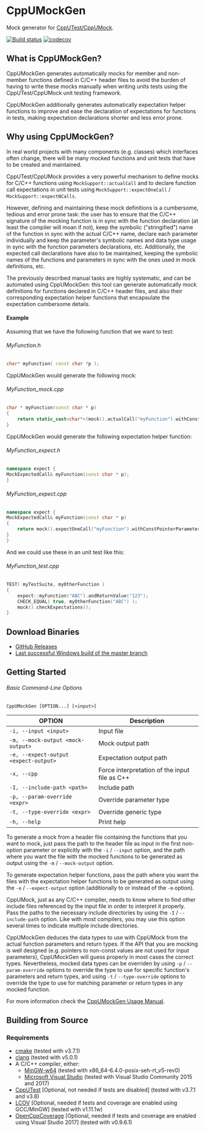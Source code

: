 
CppUMockGen
===========
Mock generator for [CppUTest/CppUMock](http://cpputest.github.io/).

[![Build status](https://ci.appveyor.com/api/projects/status/3ch50mcu29pgv5st/branch/master?svg=true)](https://ci.appveyor.com/project/jgonzalezdr/cppumockgen/branch/master)
[![codecov](https://codecov.io/gh/jgonzalezdr/CppUMockGen/branch/master/graph/badge.svg)](https://codecov.io/gh/jgonzalezdr/CppUMockGen)

## What is CppUMockGen?

CppUMockGen generates automatically mocks for member and non-member functions defined in C/C++ header files to avoid the burden of having to write these mocks manually when writing units tests using the CppUTest/CppUMock unit testing framework.

CppUMockGen additionally generates automatically expectation helper functions to improve and ease the declaration of expectations for functions in tests, making expectation declarations shorter and less error prone.

## Why using CppUMockGen?

In real world projects with many components (e.g. classes) which interfaces often change, there will be many mocked functions and unit tests that have to be created and maintained.

CppUTest/CppUMock provides a very powerful mechanism to define mocks for C/C\++ functions using `MockSupport::actualCall` and to declare function call expectations in unit tests using `MockSupport::expectOneCall` / `MockSupport::expectNCalls`.

However, defining and maintaining these mock definitions is a cumbersome, tedious and error prone task: the user has to ensure that the C/C\++ signature of the mocking function is in sync with the function declaration (at least the compiler will moan if not), keep the symbolic ("stringified") name of the function in sync with the actual C/C\++ name, declare each parameter individually and keep the parameter's symbolic names and data type usage in sync with the function parameters declarations, etc. Additionally, the expected call declarations have also to be maintained, keeping the symbolic names of the functions and parameters in sync with the ones used in mock definitions, etc.

The previously described manual tasks are highly systematic, and can be automated using CppUMockGen: this tool can generate automatically mock definitions for functions declared in C/C\++ header files, and also their corresponding expectation helper functions that encapsulate the expectation cumbersome details.

#### Example

Assuming that we have the following function that we want to test:

###### MyFunction.h
```cpp
char* myFunction( const char *p );
```

CppUMockGen would generate the following mock:

###### MyFunction_mock.cpp
```cpp
char * myFunction(const char * p)
{
    return static_cast<char*>(mock().actualCall("myFunction").withConstPointerParameter("p", p).returnStringValue());
}
```

CppUMockGen would generate the following expectation helper function:

###### MyFunction_expect.h
```cpp
namespace expect {
MockExpectedCall& myFunction(const char * p);
}
```

###### MyFunction_expect.cpp
```cpp
namespace expect {
MockExpectedCall& myFunction(const char * p)
{
    return mock().expectOneCall("myFunction").withConstPointerParameter("p", p);
}
}
```

And we could use these in an unit test like this:

###### MyFunction_test.cpp
```cpp
TEST( myTestSuite, myOtherFunction )
{
    expect::myFunction("ABC").andReturnValue("123");
    CHECK_EQUAL( true, myOtherFunction("ABC") );
    mock().checkExpectations();
}
```

## Download Binaries

* [GitHub Releases](https://github.com/jgonzalezdr/CppUMockGen/releases)
* [Last successful Windows build of the master branch](https://ci.appveyor.com/api/projects/jgonzalezdr/CppUMockGen/artifacts/CppUMockGen.exe?branch=master&job=Environment:%20Platform=MinGW64,%20PlatformToolset=6.3.0,%20Configuration=Release,%20Test=False,%20PublishArtifacts=True,%20APPVEYOR_BUILD_WORKER_IMAGE=Visual%20Studio%202015)

## Getting Started

###### Basic Command-Line Options

`CppUMockGen [OPTION...] [<input>]`

| OPTION                                | Description                                   |
| -                                     | -                                             |
| `-i, --input <input> `                | Input file                                    |
| `-m, --mock-output <mock-output>`     | Mock output path                              |
| `-e, --expect-output <expect-output>` | Expectation output path                              |
| `-x, --cpp`                           | Force interpretation of the input file as C++ |
| `-I, --include-path <path>`           | Include path                                  |
| `-p, --param-override <expr>`         | Override parameter type                       |
| `-t, --type-override <expr>`          | Override generic type                         |
| `-h, --help`                          | Print help                                    |

To generate a mock from a header file containing the functions that you want to mock, just pass the path to the header file as input in the first non-option parameter or explicitly with the `-i` / `--input` option, and the path where you want the file with the mocked functions to be generated as output using the `-m` / `--mock-output` option.

To generate expectation helper functions, pass the path where you want the files with the expectation helper functions to be generated as output using the `-e` / `--expect-output` option (additionally to or instead of the `-m` option).

CppUMock, just as any C/C++ compiler, needs to know where to find other include files referenced by the input file in order to interpret it properly. Pass the paths to the necessary include directories by using the `-I` / `--include-path` option. Like with most compilers, you may use this option several times to indicate multiple include directories.

CppUMockGen deduces the data types to use with CppUMock from the actual function parameters and return types. If the API that you are mocking is well designed (e.g. pointers to non-const values are not used for input parameters), CppUMockGen will guess properly in most cases the correct types. Nevertheless, mocked data types can be overriden by using `-p` / `--param-override` options to override the type to use for specific function's parameters and return types, and using `-t` / `--type-override` options to override the type to use for matching parameter or return types in any mocked function.

For more information check the [CppUMockGen Usage Manual](MANUAL.md).

## Building from Source

### Requirements

- [cmake](https://cmake.org/) (tested with v3.7.1)
- [clang](http://releases.llvm.org/download.html) (tested with v5.0.1)
- A C/C++ compiler, either:
  - [MinGW-w64](https://sourceforge.net/projects/mingw-w64/) (tested with x86_64-6.4.0-posix-seh-rt_v5-rev0)
  - [Microsoft Visual Studio](https://www.visualstudio.com/es/downloads/) (tested with Visual Studio Community 2015 and 2017)
- [CppUTest](http://cpputest.github.io/) [Optional, not needed if tests are disabled] (tested with v3.7.1 and v3.8)
- [LCOV](https://github.com/jgonzalezdr/lcov/releases) [Optional, needed if tests and coverage are enabled using GCC/MinGW] (tested with v1.11.1w)
- [OpenCppCoverage](https://github.com/OpenCppCoverage/OpenCppCoverage) [Optional, needed if tests and coverage are enabled using Visual Studio 2017] (tested with v0.9.6.1)